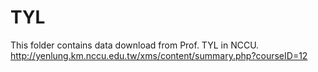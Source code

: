# TYL

This folder contains data download from Prof. TYL in NCCU.  
http://yenlung.km.nccu.edu.tw/xms/content/summary.php?courseID=12